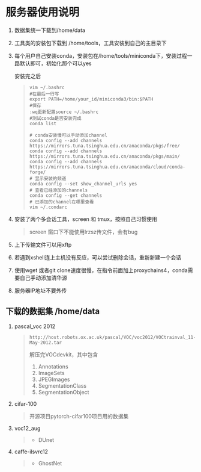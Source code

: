 # 服务器使用说明

1. 数据集统一下载到/home/data

2. 工具类的安装包下载到 /home/tools，工具安装到自己的主目录下

3. 每个用户自己安装conda，安装包在/home/tools/miniconda下，安装过程一路默认即可，初始化那个可以yes

   安装完之后

   > ```shell
   > vim ~/.bashrc
   > #在最后一行写
   > export PATH=/home/your_id/miniconda3/bin:$PATH
   > #保存
   > :wq更新配置source ~/.bashrc
   > #测试conda是否安装完成 
   > conda list
   > 
   > # conda安装慢可以手动添加channel
   > conda config --add channels https://mirrors.tuna.tsinghua.edu.cn/anaconda/pkgs/free/
   > conda config --add channels https://mirrors.tuna.tsinghua.edu.cn/anaconda/pkgs/main/
   > conda config --add channels https://mirrors.tuna.tsinghua.edu.cn/anaconda/cloud/conda-forge/
   > # 显示安装的频道
   > conda config --set show_channel_urls yes 
   > # 查看已经添加的channels
   > conda config --get channels
   > # 已添加的channel在哪里查看
   > vim ~/.condarc
   > ```

4. 安装了两个多会话工具，screen 和 tmux，按照自己习惯使用

   > screen 窗口下不能使用lrzsz传文件，会有bug

5. 上下传输文件可以用xftp

6. 若遇到xshell连上主机没有反应，可以尝试删除会话，重新新建一个会话

7. 使用wget 或者git clone速度很慢，在指令前面加上proxychains4，conda需要自己手动添加清华源

8. 服务器IP地址不要外传

## 下载的数据集 /home/data

1. pascal_voc 2012 

   > ```shell
   > http://host.robots.ox.ac.uk/pascal/VOC/voc2012/VOCtrainval_11-May-2012.tar
   > ```
   >
   > 解压完VOCdevkit，其中包含
   >
   > 1. Annotations
   > 2. ImageSets
   > 3. JPEGImages
   > 4. SegmentationClass
   > 5. SegmentationObject

2. cifar-100

   > 开源项目pytorch-cifar100项目用的数据集

3. voc12_aug

   > - DUnet

4. caffe-ilsvrc12

   >- GhostNet


